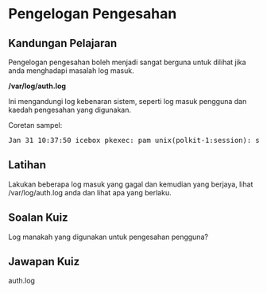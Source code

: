 # Pengelogan Pengesahan

## Kandungan Pelajaran

Pengelogan pengesahan boleh menjadi sangat berguna untuk dilihat jika anda menghadapi masalah log masuk.

<b>/var/log/auth.log</b>

Ini mengandungi log kebenaran sistem, seperti log masuk pengguna dan kaedah pengesahan yang digunakan.

Coretan sampel:

<pre>
Jan 31 10:37:50 icebox pkexec: pam_unix(polkit-1:session): session opened for user root by (uid=1000)
</pre>

## Latihan

Lakukan beberapa log masuk yang gagal dan kemudian yang berjaya, lihat /var/log/auth.log anda dan lihat apa yang berlaku.

## Soalan Kuiz

Log manakah yang digunakan untuk pengesahan pengguna?

## Jawapan Kuiz

auth.log